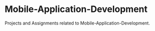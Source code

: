 # Mobile-Application-Development

Projects and Assignments related to Mobile-Application-Development.

